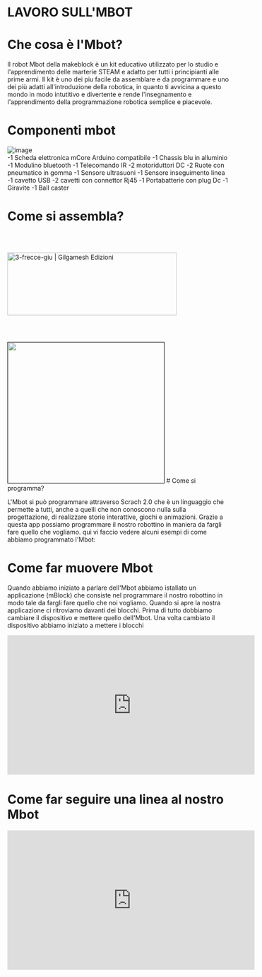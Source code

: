 # LAVORO SULL'MBOT

# Che cosa è l'Mbot?

Il robot Mbot della makeblock è un kit educativo utilizzato per lo studio e l'apprendimento delle marterie STEAM e adatto per tutti i principianti alle prime armi.
Il kit è uno dei piu facile da assemblare e da programmare e uno dei più adatti all'introduzione della robotica, in quanto ti avvicina a questo mondo in modo intutitivo e divertente e rende l'insegnamento e l'apprendimento della programmazione robotica semplice e piacevole.

# Componenti mbot

![image](https://user-images.githubusercontent.com/101712540/161950753-905af191-6647-4a75-98b7-d26090f35068.png)      
                                                                                                                        -1 Scheda elettronica mCore Arduino compatibile 
                                                                                                                        -1 Chassis blu in alluminio 
                                                                                                                        -1 Modulino bluetooth
                                                                                                                        -1 Telecomando IR
                                                                                                                        -2 motoriduttori DC
                                                                                                                        -2 Ruote con pneumatico in gomma
                                                                                                                        -1 Sensore ultrasuoni 
                                                                                                                        -1 Sensore inseguimento linea
                                                                                                                        -1 cavetto USB
                                                                                                                        -2 cavetti con connettor Rj45
                                                                                                                        -1 Portabatterie con plug Dc
                                                                                                                        -1 Giravite
                                                                                                                        -1 Ball caster
                                                                                                                        
                                                                                                                                                                           
                                                                                                                       
                                                                                                                      
                                                                                                                      
                                                                                                                      
# Come si assembla?

<img src="https://gilgameshedizioni.com/wp-content/uploads/2019/03/3-frecce-giu.png" jsaction="load:XAeZkd;" jsname="HiaYvf" class="n3VNCb" alt="3-frecce-giu | 
Gilgamesh Edizioni" data-noaft="1" style="width: 383px; height: 142.341px; margin: 45.6795px 0px;">

 <img src="https://www.futurashop.it/image/catalog/data/robotica/assembly.gif" style="border-width: 1px; border-style: solid; width: 354px; height: 318px;">
# Come si programma?
 
 L'Mbot si può programmare attraverso Scrach 2.0 che è un linguaggio che permette a tutti, anche a quelli che non conoscono nulla sulla progettazione, di realizzare storie interattive, giochi e animazioni. Grazie a questa app possiamo programmare il nostro robottino in maniera da fargli fare quello che vogliamo. 
 qui vi faccio vedere alcuni esempi di come abbiamo programmato l'Mbot:
# Come far muovere Mbot

Quando abbiamo iniziato a parlare dell'Mbot abbiamo istallato un applicazione (mBlock) che consiste nel programmare il nostro robottino in modo tale da fargli fare quello che noi vogliamo. Quando si apre la nostra applicazione ci ritroviamo davanti dei blocchi. Prima di tutto dobbiamo cambiare il dispositivo e mettere quello dell'Mbot. Una volta cambiato il dispositivo abbiamo iniziato a mettere i blocchi

 <iframe width="560" height="315" src="https://www.youtube.com/embed/oUsr08yC0Y4" title="YouTube video player" frameborder="0" allow="accelerometer; autoplay; clipboard-write; encrypted-media; gyroscope; picture-in-picture" allowfullscreen></iframe>

# Come far seguire una linea al nostro Mbot

<iframe width="560" height="315" src="https://www.youtube.com/embed/EVURtTVIZpE" title="YouTube video player" frameborder="0" allow="accelerometer; autoplay; clipboard-write; encrypted-media; gyroscope; picture-in-picture" allowfullscreen></iframe>

 



 
















